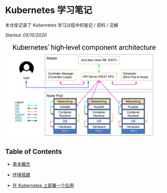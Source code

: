 # Kubernetes 学习笔记

本仓库记录了 Kubernetes 学习过程中的笔记 / 资料 / 见解

*Started: 05/15/2020*

<img src=".images/README/image-20200515204618710.png" alt="image-20200515204618710" style="zoom:80%;" />



## Table of Contents

- <a href="basic_concept.md">基本概念</a>

- <a href="environment.md">环境搭建</a>
- <a href="deployment.md">在 Kubernetes 上部署一个应用</a>





